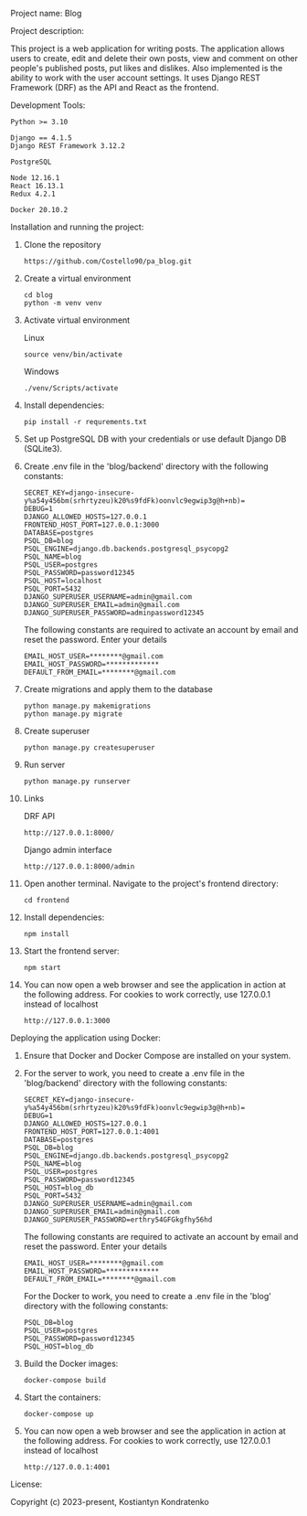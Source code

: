 Project name:
Blog

Project description:

This project is a web application for writing posts. The application allows users to create, edit and delete their own posts, view and comment on other people's published posts, put likes and dislikes. Also implemented is the ability to work with the user account settings. It uses Django REST Framework (DRF) as the API and React as the frontend.

Development Tools:

    Python >= 3.10
    
    Django == 4.1.5
    Django REST Framework 3.12.2
    
    PostgreSQL
    
    Node 12.16.1
    React 16.13.1
    Redux 4.2.1
    
    Docker 20.10.2

Installation and running the project:

1) Clone the repository

       https://github.com/Costello90/pa_blog.git
2) Create a virtual environment

       cd blog
       python -m venv venv

3) Activate virtual environment

   Linux

       source venv/bin/activate

   Windows

       ./venv/Scripts/activate
4) Install dependencies:

       pip install -r requrements.txt
5) Set up PostgreSQL DB with your credentials or use default Django DB (SQLite3).
6) Create .env file in the 'blog/backend' directory with the following constants:

       SECRET_KEY=django-insecure-y%a54y456bm(srhrtyzeu)k20%s9fdFk)oonvlc9egwip3g@h+nb)=
       DEBUG=1
       DJANGO_ALLOWED_HOSTS=127.0.0.1
       FRONTEND_HOST_PORT=127.0.0.1:3000
       DATABASE=postgres
       PSQL_DB=blog
       PSQL_ENGINE=django.db.backends.postgresql_psycopg2
       PSQL_NAME=blog
       PSQL_USER=postgres
       PSQL_PASSWORD=password12345
       PSQL_HOST=localhost
       PSQL_PORT=5432
       DJANGO_SUPERUSER_USERNAME=admin@gmail.com
       DJANGO_SUPERUSER_EMAIL=admin@gmail.com
       DJANGO_SUPERUSER_PASSWORD=adminpassword12345
    The following constants are required to activate an account by email and reset the password. Enter your details

       EMAIL_HOST_USER=********@gmail.com
       EMAIL_HOST_PASSWORD=*************
       DEFAULT_FROM_EMAIL=********@gmail.com
7) Create migrations and apply them to the database

       python manage.py makemigrations
       python manage.py migrate
8) Create superuser

       python manage.py createsuperuser
9) Run server

       python manage.py runserver
10) Links

    DRF API 

        http://127.0.0.1:8000/

    Django admin interface 

        http://127.0.0.1:8000/admin

11) Open another terminal. Navigate to the project's frontend directory:

        cd frontend
12) Install dependencies:

        npm install
13) Start the frontend server:

        npm start
14) You can now open a web browser and see the application in action at the following address. For cookies to work correctly, use 127.0.0.1 instead of localhost
       
        http://127.0.0.1:3000

Deploying the application using Docker:

1) Ensure that Docker and Docker Compose are installed on your system.

2) For the server to work, you need to create a .env file in the 'blog/backend' directory with the following constants:

       SECRET_KEY=django-insecure-y%a54y456bm(srhrtyzeu)k20%s9fdFk)oonvlc9egwip3g@h+nb)=
       DEBUG=1
       DJANGO_ALLOWED_HOSTS=127.0.0.1
       FRONTEND_HOST_PORT=127.0.0.1:4001
       DATABASE=postgres
       PSQL_DB=blog
       PSQL_ENGINE=django.db.backends.postgresql_psycopg2
       PSQL_NAME=blog
       PSQL_USER=postgres
       PSQL_PASSWORD=password12345
       PSQL_HOST=blog_db
       PSQL_PORT=5432
       DJANGO_SUPERUSER_USERNAME=admin@gmail.com
       DJANGO_SUPERUSER_EMAIL=admin@gmail.com
       DJANGO_SUPERUSER_PASSWORD=erthry54GFGkgfhy56hd
    The following constants are required to activate an account by email and reset the password. Enter your details

       EMAIL_HOST_USER=********@gmail.com
       EMAIL_HOST_PASSWORD=*************
       DEFAULT_FROM_EMAIL=********@gmail.com

    For the Docker to work, you need to create a .env file in the 'blog' directory with the following constants:

       PSQL_DB=blog
       PSQL_USER=postgres
       PSQL_PASSWORD=password12345
       PSQL_HOST=blog_db

3) Build the Docker images:

       docker-compose build
4) Start the containers:

       docker-compose up
5) You can now open a web browser and see the application in action at the following address. For cookies to work correctly, use 127.0.0.1 instead of localhost
       
       http://127.0.0.1:4001

License:

Copyright (c) 2023-present, Kostiantyn Kondratenko
